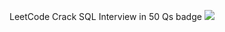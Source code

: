 LeetCode Crack SQL Interview in 50 Qs badge
<img src="https://assets.leetcode.com/static_assets/others/Top_SQL_50.png">

<br>

